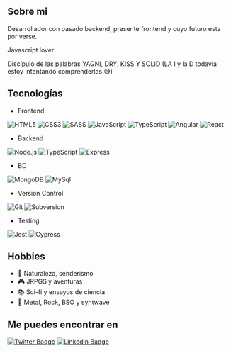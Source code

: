 ## Sobre mi 

Desarrollador con pasado backend, presente frontend y cuyo futuro esta por verse. 

Javascript lover.

Discípulo de las palabras YAGNI, DRY, KISS Y SOLID (LA I y la D todavia estoy intentando comprenderlas :sweat_smile:)


## Tecnologías

- Frontend

![HTML5](https://img.shields.io/badge/-HTML5-E34F26?style=plastic&logo=html5&logoColor=white)
![CSS3](https://img.shields.io/badge/-CSS3-1572B6?style=plastic&logo=css3&logoColor=white)
![SASS](https://img.shields.io/badge/-SASS-CC6699?style=plastic&logo=sass&logoColor=white)
![JavaScript](https://img.shields.io/badge/-JavaScript-F7DF1E?style=plastic&logo=JavaScript&logoColor=black)
![TypeScript](https://img.shields.io/badge/-TypeScript-3178C6?style=plastic&logo=TypeScript&logoColor=white)
![Angular](https://img.shields.io/badge/-Angular-DD0031?style=plastic&logo=angular)
![React](https://img.shields.io/badge/-React-3178C6?style=plastic&logo=React)

- Backend

![Node.js](https://img.shields.io/badge/-Node.js-339933?style=plastic&logo=node.js&logoColor=white)
![TypeScript](https://img.shields.io/badge/-TypeScript-3178C6?style=plastic&logo=TypeScript&logoColor=white)
![Express](https://img.shields.io/badge/-express-FFFFFF?style=plastic&logo=express&logoColor=blue)

- BD

![MongoDB](https://img.shields.io/badge/-MongoDB-47A248?style=plastic&logo=MongoDB&logoColor=white)
![MySql](https://img.shields.io/badge/-MySql-EDEDED?style=plastic&logo=Mysql&logoColor=blue)

- Version Control

![Git](https://img.shields.io/badge/-Git-F05032?style=plastic&logo=git&logoColor=white)
![Subversion](https://img.shields.io/badge/-Svn-93B0DA?style=plastic&logo=subversion&logoColor=white)

- Testing

![Jest](https://img.shields.io/badge/-Jest-FFFFFF?style=plastic&logo=jest&logoColor=red)
![Cypress](https://img.shields.io/badge/-Cypress-339933?style=plastic&logo=cypress&logoColor=white)


## Hobbies

- :deciduous_tree: Naturaleza, senderismo
- :video_game: JRPGS y aventuras
- :books: Sci-fi y ensayos de ciencia
- :musical_note: Metal, Rock, BSO y syhtwave

## Me puedes encontrar en

[![Twitter Badge](https://img.shields.io/badge/-Twitter-1DA1F2?style=plastic&logo=Twitter&logoColor=white&link=https://twitter.com/isanchezd88)](https://twitter.com/isanchezd88)
[![Linkedin Badge](https://img.shields.io/badge/-Linkedin-0077B5?style=plastic&logo=Linkedin&logoColor=white&link=https://www.linkedin.com/in/isanchezd1988/)](https://www.linkedin.com/in/isanchezd1988/)
